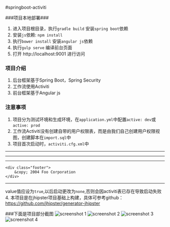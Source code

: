 #springboot-activiti

###项目本地部署###
1. 进入项目根目录，执行`gradle build` 安装`spring boot`依赖
2. 安装`js`依赖: `npm install`
3. 执行`bower install` 安装`angular js`依赖
4. 执行`gulp serve` 编译前台页面
5. 打开 http://localhost:9001 进行访问

### 项目介绍
1. 后台框架基于Spring Boot，Spring Security
2. 工作流使用Activiti
3. 前台框架基于Angular js

### 注意事项
1. 项目分为测试环境和生成环境，在`application.yml`中配置`active: dev`或`active: prod`
2. 工作流Activiti没有创建自带的用户权限表，而是由我们自己创建用户权限视图，创建脚本在`import.sql`中
3. 项目首次启动时，`activiti.cfg.xml`中
***  
> <property name="databaseSchemaUpdate" value="true"/>
***

***
    <div class="footer">
        &copy; 2004 Foo Corporation
    </div>
***
value值应设为`true`,以后启动更改为`none`,否则会因activiti表已存在导致启动失败
4. 本项目是在jhipster项目基础上构建，具体可参考github：https://github.com/jhipster/generator-jhipster

###下面是项目部分截图
![screenshot 1](http://git.oschina.net/wyy396731037/springboot-activiti/raw/master/1.png "在线编辑流程图")
![screenshot 2](http://git.oschina.net/wyy396731037/springboot-activiti/raw/master/2.png "流程模板管理")
![screenshot 3](http://git.oschina.net/wyy396731037/springboot-activiti/raw/master/3.png "流程跟踪")
![screenshot 4](http://git.oschina.net/wyy396731037/springboot-activiti/raw/master/4.png "代办任务管理")

